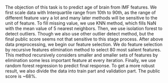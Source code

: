 The objection of this task is to predict age of brain from IMF features. We first scale data with Interquartile range from 10th to 90th, as the range of different feature vary a lot and many later methods will be sensitive to the unit of feature. To fill missing value, we use KNN method, which fills NaN with the mean value of 5 nearest neighbors. Then, we use isolation forest to detect outliers. Though we also use other outlier detect method, but the final public score seems not that sensitive to this stage process. After above data preprocessing, we begin our feature selection. We do feature selection by recursive features elimination method to select 80 most salient features. This method recursively considers smaller and smaller sets of features by elimination some less important feature at every iteration. Finally, we use random forest regression to predict final response. To get a more robust result, we also divide the data into train part and validation part. The public score is ~68%.
